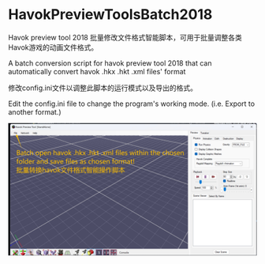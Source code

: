 # HavokPreviewToolsBatch2018

Havok preview tool 2018 批量修改文件格式智能脚本，可用于批量调整各类Havok游戏的动画文件格式。

A batch conversion script for havok preview tool 2018 that can automatically convert havok .hkx .hkt .xml files' format

修改config.ini文件以调整此脚本的运行模式以及导出的格式。

Edit the config.ini file to change the program's working mode. (i.e. Export to another format.)


![Screenshot](img.png)
